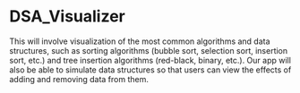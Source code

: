 # DSA_Visualizer
This will involve visualization of the most common algorithms and data structures, such as sorting algorithms (bubble sort, selection sort, insertion sort, etc.) and tree insertion algorithms (red-black, binary, etc.). Our app will also be able to simulate data structures so that users can view the effects of adding and removing data from them.
